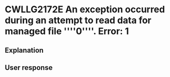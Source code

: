 # CWLLG2172E An exception occurred during an attempt to read data for managed file ''''0''''.  Error: 1

## Explanation

## User response